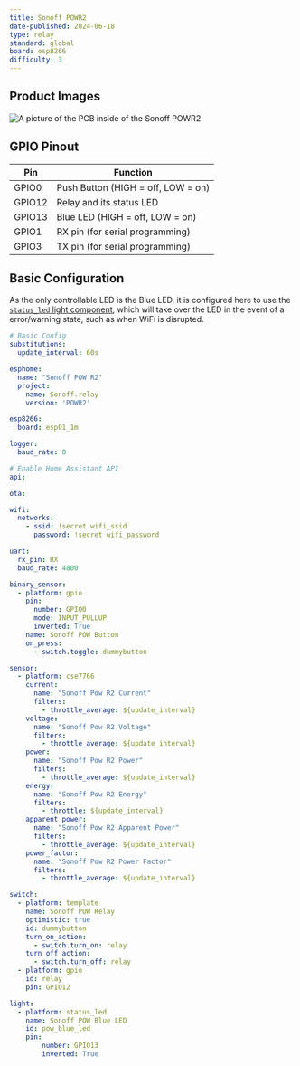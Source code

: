 ```yaml
---
title: Sonoff POWR2
date-published: 2024-06-18
type: relay
standard: global
board: esp8266
difficulty: 3
---
```


## Product Images

![A picture of the PCB inside of the Sonoff POWR2](/inside.jpg "inside")

## GPIO Pinout

| Pin    | Function                           |
| ------ | ---------------------------------- |
| GPIO0  | Push Button (HIGH = off, LOW = on) |
| GPIO12 | Relay and its status LED           |
| GPIO13 | Blue LED (HIGH = off, LOW = on)    |
| GPIO1  | RX pin (for serial programming)    |
| GPIO3  | TX pin (for serial programming)    |

## Basic Configuration

As the only controllable LED is the Blue LED, it is configured here to use the
[`status_led` light component](https://esphome.io/components/light/status_led), which will take
over the LED in the event of a error/warning state, such as when WiFi is disrupted.

```yaml
# Basic Config
substitutions:
  update_interval: 60s

esphome:
  name: "Sonoff POW R2"
  project:
    name: Sonoff.relay
    version: 'POWR2'

esp8266:
  board: esp01_1m

logger:
  baud_rate: 0

# Enable Home Assistant API
api:

ota:

wifi:
  networks:
    - ssid: !secret wifi_ssid
      password: !secret wifi_password

uart:
  rx_pin: RX
  baud_rate: 4800

binary_sensor:
  - platform: gpio
    pin:
      number: GPIO0
      mode: INPUT_PULLUP
      inverted: True
    name: Sonoff POW Button
    on_press:
      - switch.toggle: dummybutton

sensor:
  - platform: cse7766
    current:
      name: "Sonoff Pow R2 Current"
      filters:
        - throttle_average: ${update_interval}
    voltage:
      name: "Sonoff Pow R2 Voltage"
      filters:
        - throttle_average: ${update_interval}
    power:
      name: "Sonoff Pow R2 Power"
      filters:
        - throttle_average: ${update_interval}
    energy:
      name: "Sonoff Pow R2 Energy"
      filters:
        - throttle: ${update_interval}
    apparent_power:
      name: "Sonoff Pow R2 Apparent Power"
      filters:
        - throttle_average: ${update_interval}
    power_factor:
      name: "Sonoff Pow R2 Power Factor"
      filters:
        - throttle_average: ${update_interval}

switch:
  - platform: template
    name: Sonoff POW Relay
    optimistic: true
    id: dummybutton
    turn_on_action:
      - switch.turn_on: relay
    turn_off_action:
      - switch.turn_off: relay
  - platform: gpio
    id: relay
    pin: GPIO12

light:
  - platform: status_led
    name: Sonoff POW Blue LED
    id: pow_blue_led
    pin:
        number: GPIO13
        inverted: True
```
